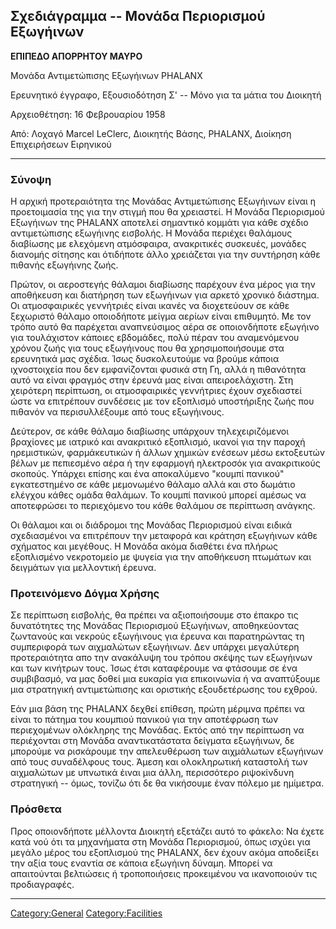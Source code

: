 ## Σχεδιάγραμμα -- Μονάδα Περιορισμού Εξωγήινων

**ΕΠΙΠΕΔΟ ΑΠΟΡΡΗΤΟΥ ΜΑΥΡΟ**

Μονάδα Αντιμετώπισης Εξωγήινων PHALANX

Ερευνητικό έγγραφο, Εξουσιοδότηση Σ' -- Μόνο για τα μάτια του Διοικητή

Αρχειοθέτηση: 16 Φεβρουαρίου 1958

Από: Λοχαγό Marcel LeClerc, Διοικητής Βάσης, PHALANX, Διοίκηση
Επιχειρήσεων Ειρηνικού

------------------------------------------------------------------------

### Σύνοψη

Η αρχική προτεραιότητα της Μονάδας Αντιμετώπισης Εξωγήινων είναι η
προετοιμασία της για την στιγμή που θα χρειαστεί. Η Μονάδα Περιορισμού
Εξωγήινων της PHALANX αποτελεί σημαντικό κομμάτι για κάθε σχέδιο
αντιμετώπισης εξωγήινης εισβολής. Η Μονάδα περιέχει θαλάμους διαβίωσης
με ελεχόμενη ατμόσφαιρα, ανακριτικές συσκευές, μονάδες διανομής σίτησης
και ότιδήποτε άλλο χρειάζεται για την συντήρηση κάθε πιθανής εξωγήινης
ζωής.

Πρώτον, οι αεροστεγής θάλαμοι διαβίωσης παρέχουν ένα μέρος για την
αποθήκευση και διατήρηση των εξωγήινων για αρκετό χρονικό διάστημα. Οι
ατμοσφαιρικές γεννήτριές είναι ικανές να διοχετεύουν σε κάθε ξεχωριστό
θάλαμο οποιοδήποτε μείγμα αερίων είναι επιθυμητό. Με τον τρόπο αυτό θα
παρέχεται αναπνεύσιμος αέρα σε οποιονδήποτε εξωγήινο για τουλάχιστον
κάποιες εβδομάδες, πολύ πέραν του αναμενόμενου χρόνου ζωής για τους
εξωγήινους που θα χρησιμοποιήσουμε στα ερευνητικά μας σχέδια. Ίσως
δυσκολευτούμε να βρούμε κάποια ιχνοστοιχεία που δεν εμφανίζονται φυσικά
στη Γη, αλλά η πιθανότητα αυτό να είναι φραγμός στην έρευνά μας είναι
απειροελάχιστη. Στη χειρότερη περίπτωση, οι ατμοσφαιρικές γεννήτριες
έχουν σχεδιαστεί ώστε να επιτρέπουν συνδέσεις με τον εξοπλισμό
υποστήριξης ζωής που πιθανόν να περισυλλέξουμε από τους εξωγήινους.

Δεύτερον, σε κάθε θάλαμο διαβίωσης υπάρχουν τηλεχειριζόμενοι βραχίονες
με ιατρικό και ανακριτικό εξοπλισμό, ικανοί για την παροχή ηρεμιστικών,
φαρμάκευτικών ή άλλων χημικών ενέσεων μέσω εκτοξευτών βέλων με
πεπιεσμένο αέρα ή την εφαρμογή ηλεκτροσόκ για ανακριτικούς σκοπούς.
Υπάρχει επίσης και ένα αποκαλύμενο "κουμπί πανικού" εγκατεστημένο σε
κάθε μεμονωμένο θάλαμο αλλά και στο δωμάτιο ελέγχου κάθες ομάδα θαλάμων.
Το κουμπί πανικού μπορεί αμέσως να αποτεφρώσει το περιεχόμενο του κάθε
θαλάμου σε περίπτωση ανάγκης.

Οι θάλαμοι και οι διάδρομοι της Μονάδας Περιορισμού είναι ειδικά
σχεδιασμένοι να επιτρέπουν την μεταφορά και κράτηση εξωγήινων κάθε
σχήματος και μεγέθους. Η Μονάδα ακόμα διαθέτει ένα πλήρως εξοπλισμένο
νεκροτομείο με ψυγεία για την αποθήκευση πτωμάτων και δειγμάτων για
μελλοντική έρευνα.

### Προτεινόμενο Δόγμα Χρήσης

Σε περίπτωση εισβολής, θα πρέπει να αξιοποιήσουμε στο έπακρο τις
δυνατότητες της Μονάδας Περιορισμού Εξωγήινων, αποθηκεύοντας ζωντανούς
και νεκρούς εξωγήινους για έρευνα και παρατηρώντας τη συμπεριφορά των
αιχμαλώτων εξωγήινων. Δεν υπάρχει μεγαλύτερη προτεραιότητα απο την
ανακάλυψη του τρόπου σκέψης των εξωγήινων και των κινήτρων τους. Ίσως
έτσι καταφέρουμε να φτάσουμε σε ένα συμβιβασμό, να μας δοθεί μια ευκαρία
για επικοινωνία ή να αναπτύξουμε μια στρατηγική αντιμετώπισης και
οριστικής εξουδετέρωσης του εχθρού.

Εάν μια βάση της PHALANX δεχθεί επίθεση, πρώτη μέριμνα πρέπει να είναι
το πάτημα του κουμπιού πανικού για την αποτέφρωση των περιεχομένων
ολόκληρης της Μονάδας. Εκτός από την περίπτωση να περιέχονται στη Μονάδα
αναντικατάστατα δείγματα εξωγήινων, δε μπορούμε να ρισκάρουμε την
απελευθέρωση των αιχμάλωτων εξωγήινων από τους συναδέλφους τους. Άμεση
και ολοκληρωτική καταστολή των αιχμαλώτων με υπνωτικά έιναι μια άλλη,
περισσότερο ριψοκίνδυνη στρατηγική -- όμως, τονίζω ότι δε θα νικήσουμε
έναν πόλεμο με ημίμετρα.

### Πρόσθετα

Προς οποιονδήποτε μέλλοντα Διοικητή εξετάζει αυτό το φάκελο: Να έχετε
κατά νού ότι τα μηχανήματα στη Μονάδα Περιορισμού, όπως ισχύει για
μεγάλο μέρος του εξοπλισμού της PHALANX, δεν έχουν ακόμα αποδείξει την
αξία τους εναντία σε κάποια εξωγήινη δύναμη. Μπορεί να απαιτούνται
βελτιώσεις ή τροποποιήσεις προκειμένου να ικανοποιούν τις προδιαγραφές.

------------------------------------------------------------------------

[Category:General](Category:General "wikilink")
[Category:Facilities](Category:Facilities "wikilink")